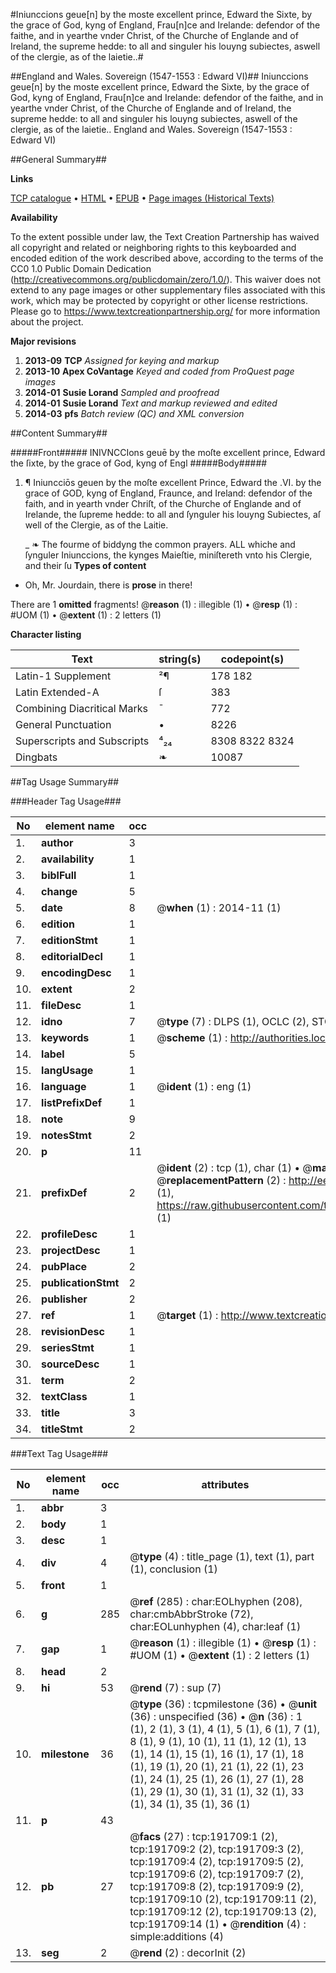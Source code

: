 #Iniunccions geue[n] by the moste excellent prince, Edward the Sixte, by the grace of God, kyng of England, Frau[n]ce and Irelande: defendor of the faithe, and in yearthe vnder Christ, of the Churche of Englande and of Ireland, the supreme hedde: to all and singuler his louyng subiectes, aswell of the clergie, as of the laietie..#

##England and Wales. Sovereign (1547-1553 : Edward VI)##
Iniunccions geue[n] by the moste excellent prince, Edward the Sixte, by the grace of God, kyng of England, Frau[n]ce and Irelande: defendor of the faithe, and in yearthe vnder Christ, of the Churche of Englande and of Ireland, the supreme hedde: to all and singuler his louyng subiectes, aswell of the clergie, as of the laietie..
England and Wales. Sovereign (1547-1553 : Edward VI)

##General Summary##

**Links**

[TCP catalogue](http://www.ota.ox.ac.uk/tcp/)  • 
[HTML](http://tei.it.ox.ac.uk/tcp/Texts-HTML/free/B07/B07622.html)  • 
[EPUB](http://tei.it.ox.ac.uk/tcp/Texts-EPUB/free/B07/B07622.epub) • 
[Page images (Historical Texts)](https://historicaltexts.jisc.ac.uk/eebo-180867020e)

**Availability**

To the extent possible under law, the Text Creation Partnership has waived all copyright and related or neighboring rights to this keyboarded and encoded edition of the work described above, according to the terms of the CC0 1.0 Public Domain Dedication (http://creativecommons.org/publicdomain/zero/1.0/). This waiver does not extend to any page images or other supplementary files associated with this work, which may be protected by copyright or other license restrictions. Please go to https://www.textcreationpartnership.org/ for more information about the project.

**Major revisions**

1. __2013-09__ __TCP__ *Assigned for keying and markup*
1. __2013-10__ __Apex CoVantage__ *Keyed and coded from ProQuest page images*
1. __2014-01__ __Susie Lorand__ *Sampled and proofread*
1. __2014-01__ __Susie Lorand__ *Text and markup reviewed and edited*
1. __2014-03__ __pfs__ *Batch review (QC) and XML conversion*

##Content Summary##

#####Front#####
INIVNCCIons geuē by the moſte excellent prince, Edward the ſixte, by the grace of God, kyng of Engl
#####Body#####

1. ¶ Iniuncciōs geuen by the moſte excellent Prince, Edward the .VI. by the grace of GOD, kyng of England, Fraunce, and Ireland: defendor of the faith, and in yearth vnder Chriſt, of the Churche of Englande and of Irelande, the ſupreme hedde: to all and ſynguler his louyng Subiectes, aſ well of the Clergie, as of the Laitie.

    _ ❧ The fourme of biddyng the common prayers.
ALL whiche and ſynguler Iniunccions, the kynges Maieſtie, miniſtereth vnto his Clergie, and their ſu
**Types of content**

  * Oh, Mr. Jourdain, there is **prose** in there!

There are 1 **omitted** fragments! 
 @__reason__ (1) : illegible (1)  •  @__resp__ (1) : #UOM (1)  •  @__extent__ (1) : 2 letters (1)

**Character listing**


|Text|string(s)|codepoint(s)|
|---|---|---|
|Latin-1 Supplement|²¶|178 182|
|Latin Extended-A|ſ|383|
|Combining             Diacritical Marks|̄|772|
|General Punctuation|•|8226|
|Superscripts             and Subscripts|⁴₂₄|8308 8322 8324|
|Dingbats|❧|10087|

##Tag Usage Summary##

###Header Tag Usage###

|No|element name|occ|attributes|
|---|---|---|---|
|1.|__author__|3||
|2.|__availability__|1||
|3.|__biblFull__|1||
|4.|__change__|5||
|5.|__date__|8| @__when__ (1) : 2014-11 (1)|
|6.|__edition__|1||
|7.|__editionStmt__|1||
|8.|__editorialDecl__|1||
|9.|__encodingDesc__|1||
|10.|__extent__|2||
|11.|__fileDesc__|1||
|12.|__idno__|7| @__type__ (7) : DLPS (1), OCLC (2), STC (2), EEBO-CITATION (1), VID (1)|
|13.|__keywords__|1| @__scheme__ (1) : http://authorities.loc.gov/ (1)|
|14.|__label__|5||
|15.|__langUsage__|1||
|16.|__language__|1| @__ident__ (1) : eng (1)|
|17.|__listPrefixDef__|1||
|18.|__note__|9||
|19.|__notesStmt__|2||
|20.|__p__|11||
|21.|__prefixDef__|2| @__ident__ (2) : tcp (1), char (1)  •  @__matchPattern__ (2) : ([0-9\-]+):([0-9IVX]+) (1), (.+) (1)  •  @__replacementPattern__ (2) : http://eebo.chadwyck.com/downloadtiff?vid=$1&page=$2 (1), https://raw.githubusercontent.com/textcreationpartnership/Texts/master/tcpchars.xml#$1 (1)|
|22.|__profileDesc__|1||
|23.|__projectDesc__|1||
|24.|__pubPlace__|2||
|25.|__publicationStmt__|2||
|26.|__publisher__|2||
|27.|__ref__|1| @__target__ (1) : http://www.textcreationpartnership.org/docs/. (1)|
|28.|__revisionDesc__|1||
|29.|__seriesStmt__|1||
|30.|__sourceDesc__|1||
|31.|__term__|2||
|32.|__textClass__|1||
|33.|__title__|3||
|34.|__titleStmt__|2||


###Text Tag Usage###

|No|element name|occ|attributes|
|---|---|---|---|
|1.|__abbr__|3||
|2.|__body__|1||
|3.|__desc__|1||
|4.|__div__|4| @__type__ (4) : title_page (1), text (1), part (1), conclusion (1)|
|5.|__front__|1||
|6.|__g__|285| @__ref__ (285) : char:EOLhyphen (208), char:cmbAbbrStroke (72), char:EOLunhyphen (4), char:leaf (1)|
|7.|__gap__|1| @__reason__ (1) : illegible (1)  •  @__resp__ (1) : #UOM (1)  •  @__extent__ (1) : 2 letters (1)|
|8.|__head__|2||
|9.|__hi__|53| @__rend__ (7) : sup (7)|
|10.|__milestone__|36| @__type__ (36) : tcpmilestone (36)  •  @__unit__ (36) : unspecified (36)  •  @__n__ (36) : 1 (1), 2 (1), 3 (1), 4 (1), 5 (1), 6 (1), 7 (1), 8 (1), 9 (1), 10 (1), 11 (1), 12 (1), 13 (1), 14 (1), 15 (1), 16 (1), 17 (1), 18 (1), 19 (1), 20 (1), 21 (1), 22 (1), 23 (1), 24 (1), 25 (1), 26 (1), 27 (1), 28 (1), 29 (1), 30 (1), 31 (1), 32 (1), 33 (1), 34 (1), 35 (1), 36 (1)|
|11.|__p__|43||
|12.|__pb__|27| @__facs__ (27) : tcp:191709:1 (2), tcp:191709:2 (2), tcp:191709:3 (2), tcp:191709:4 (2), tcp:191709:5 (2), tcp:191709:6 (2), tcp:191709:7 (2), tcp:191709:8 (2), tcp:191709:9 (2), tcp:191709:10 (2), tcp:191709:11 (2), tcp:191709:12 (2), tcp:191709:13 (2), tcp:191709:14 (1)  •  @__rendition__ (4) : simple:additions (4)|
|13.|__seg__|2| @__rend__ (2) : decorInit (2)|
